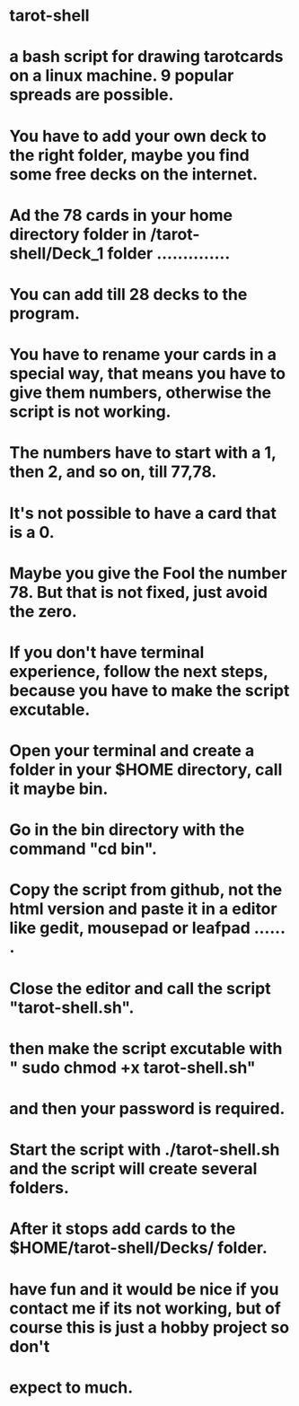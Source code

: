 #  tarot-shell
#  a bash script for drawing tarotcards on a linux machine. 9 popular spreads are possible. 
#  You have to add your own deck to the right folder, maybe you find some free decks on the internet. 
# Ad the 78 cards in your home directory folder in /tarot-shell/Deck_1 folder ..............
# You can add till 28 decks to the program.
#
# You have to rename your cards in a special way, that means you have to give them numbers, otherwise the script is not working.
# The numbers have to start with a 1, then 2, and so on, till 77,78. 
# It's not possible to have a card that is a 0.
# Maybe you give the Fool the number 78. But that is not fixed, just avoid the zero.

# If you don't have terminal experience, follow the next steps, because you have to make the script excutable.
# Open your terminal and create a folder in your $HOME directory, call it maybe bin.
# Go in the bin directory with the command "cd bin".
# Copy the script from github, not the html version and paste it in a editor like gedit, mousepad or leafpad ...... .
# Close the editor and call the script "tarot-shell.sh".
# then make the script excutable with " sudo chmod +x tarot-shell.sh"
# and then your password is required.
# Start the script with ./tarot-shell.sh  and the script will create several folders.
# After it stops add cards to the $HOME/tarot-shell/Decks/ folder.
#
# have fun and it would be nice if you contact me if its not working, but of course this is just a hobby project so don't
# expect to much. 
# 


